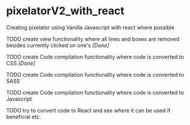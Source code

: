 # pixelatorV2_with_react
Creating pixelator using Vanilla Javascript with react where possible

TODO create view functionality where all lines and boxes are removed besides currently clicked on one's *[Done]*

TODO create Code compilation functionality where code is converted to CSS *[Done]*

TODO create Code compilation functionality where code is converted to SASS

TODO create Code compilation functionality where code is converted to Javascript

TODO try to convert code to React and see where it can be used if beneficial etc.